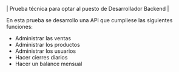 | Prueba técnica para optar al puesto de Desarrollador Backend |

En esta prueba se desarrollo una API que cumpliese las siguientes funciones: 

- Administrar las ventas
- Administrar los productos
- Administrar los usuarios
- Hacer cierres diarios
- Hacer un balance mensual